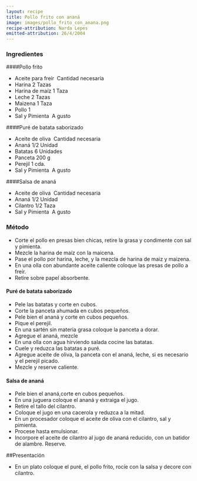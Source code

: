 ```yaml
---
layout: recipe
title: Pollo frito con ananá
image: images/pollo_frito_con_anana.png
recipe-attribution: Narda Lepes
emitted-attribution: 26/4/2004
---
```


### Ingredientes

####Pollo frito

-  Aceite para freír  Cantidad necesaria
-  Harina 2 Tazas
-  Harina de maíz 1 Taza
-  Leche 2 Tazas
-  Maizena 1 Taza
-  Pollo 1 
-  Sal y Pimienta  A gusto

####Puré de batata saborizado

-  Aceite de oliva  Cantidad necesaria
-  Ananá 1/2 Unidad
-  Batatas 6 Unidades
-  Panceta 200 g
-  Perejil 1 cda.
-  Sal y Pimienta  A gusto

####Salsa de ananá

-  Aceite de oliva  Cantidad necesaria
-  Ananá 1/2 Unidad
-  Cilantro 1/2 Taza
-  Sal y Pimienta  A gusto

### Método

 - Corte el pollo en presas bien chicas, retire la grasa y condimente con sal y pimienta.
 - Mezcle la harina de maíz con la maicena.
 - Pase el pollo por harina, leche, y la mezcla de harina de maiz y maizena.
 - En una olla con abundante aceite caliente coloque las presas de pollo a freír.
 - Retire sobre papel absorbente.

#### Puré de batata saborizado

 - Pele las batatas y corte en cubos.
 - Corte la panceta ahumada en cubos pequeños.
 - Pele bien el ananá y corte en cubos pequeños.
 - Pique el perejil.
 - En una sartén sin materia grasa coloque la panceta a dorar.
 - Agregue el ananá, mezcle
 - En una olla con agua hirviendo salada cocine las batatas.
 - Cuele y reduzca las batatas a puré.
 - Agregue aceite de oliva, la panceta con el ananá, leche, si es necesario y el perejil picado.
 - Mezcle y reserve caliente.

#### Salsa de ananá

 - Pele bien el ananá,corte en cubos pequeños.
 - En una juguera coloque el ananá y extraiga el jugo.
 - Retire el tallo del cilantro.
 - Coloque el jugo en una cacerola y reduzca a la mitad.
 - En un procesador coloque el aceite de oliva con el cilantro, sal y pimienta.
 - Procese hasta emulsionar.
 - Incorpore el aceite de cilantro al jugo de ananá reducido, con un batidor de alambre. Reserve.

##Presentación

 - En un plato coloque el puré, el pollo frito, rocíe con la salsa y decore con cilantro.








